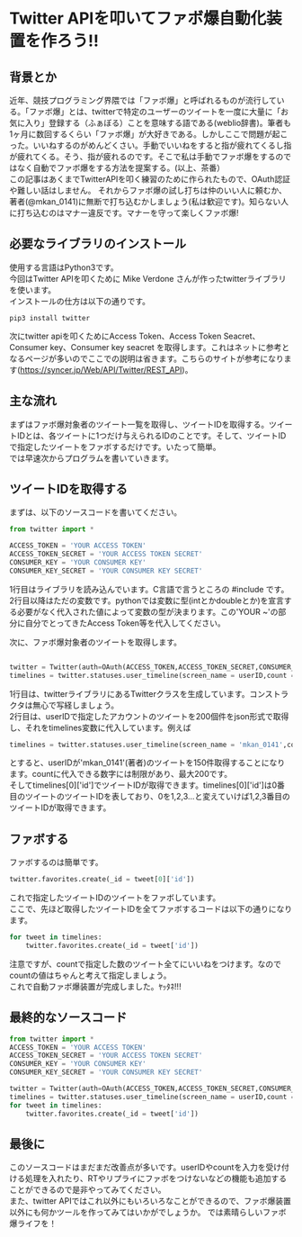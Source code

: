 # Twitter APIを叩いてファボ爆自動化装置を作ろう!!
## 背景とか
近年、競技プログラミング界隈では「ファボ爆」と呼ばれるものが流行している。「ファボ爆」とは、twitterで特定のユーザーのツイートを一度に大量に「お気に入り」登録する（ふぁぼる）ことを意味する語である(weblio辞書)。筆者も1ヶ月に数回するくらい「ファボ爆」が大好きである。しかしここで問題が起こった。いいねするのがめんどくさい。手動でいいねをすると指が疲れてくるし指が疲れてくる。そう、指が疲れるのです。そこで私は手動でファボ爆をするのではなく自動でファボ爆をする方法を提案する。(以上、茶番）  
この記事はあくまでTwitterAPIを叩く練習のために作られたもので、OAuth認証や難しい話はしません。
それからファボ爆の試し打ちは仲のいい人に頼むか、著者(@mkan_0141)に無断で打ち込むかしましょう(私は歓迎です)。知らない人に打ち込むのはマナー違反です。マナーを守って楽しくファボ爆!

## 必要なライブラリのインストール
使用する言語はPython3です。  
今回はTwitter APIを叩くために Mike Verdone さんが作ったtwitterライブラリを使います。  
インストールの仕方は以下の通りです。  
```
pip3 install twitter
```  
次にtwitter apiを叩くためにAccess Token、Access Token Seacret、 Consumer key、Consumer key seacret を取得します。これはネットに参考となるページが多いのでここでの説明は省きます。こちらのサイトが参考になります(https://syncer.jp/Web/API/Twitter/REST_API)。  

## 主な流れ
まずはファボ爆対象者のツイート一覧を取得し、ツイートIDを取得する。ツイートIDとは、各ツイートに1つだけ与えられるIDのことです。そして、ツイートIDで指定したツイートをファボするだけです。いたって簡単。  
では早速次からプログラムを書いていきます。

## ツイートIDを取得する
まずは、以下のソースコードを書いてください。  
```python
from twitter import *

ACCESS_TOKEN = 'YOUR ACCESS TOKEN'
ACCESS_TOKEN_SECRET = 'YOUR ACCESS TOKEN SECRET'
CONSUMER_KEY = 'YOUR CONSUMER KEY'
CONSUMER_KEY_SECRET = 'YOUR CONSUMER KEY SECRET'
```  
1行目はライブラリを読み込んでいます。C言語で言うところの #include です。  
2行目以降はただの変数です。pythonでは変数に型(intとかdoubleとか)を宣言する必要がなく代入された値によって変数の型が決まります。この'YOUR ~'の部分に自分でとってきたAccess Token等を代入してください。  
  
次に、ファボ爆対象者のツイートを取得します。
```python

twitter = Twitter(auth=OAuth(ACCESS_TOKEN,ACCESS_TOKEN_SECRET,CONSUMER_KEY,CONSUMER_KEY_SECRET))
timelines = twitter.statuses.user_timeline(screen_name = userID,count = 200)
```
1行目は、twitterライブラリにあるTwitterクラスを生成しています。コンストラクタは無心で写経しましょう。  
2行目は、userIDで指定したアカウントのツイートを200個件をjson形式で取得し、それをtimelines変数に代入しています。例えば
```python
timelines = twitter.statuses.user_timeline(screen_name = 'mkan_0141',count = 150)
```
とすると、userIDが'mkan_0141'(著者)のツイートを150件取得することになります。countに代入できる数字には制限があり、最大200です。  
そしてtimelines[0]['id']でツイートIDが取得できます。timelines[0]['id']は0番目のツイートのツイートIDを表しており、0を1,2,3...と変えていけば1,2,3番目のツイートIDが取得できます。  
## ファボする
ファボするのは簡単です。  
```python  
twitter.favorites.create(_id = tweet[0]['id'])
```  
これで指定したツイートIDのツイートをファボしています。  
ここで、先ほど取得したツイートIDを全てファボするコードは以下の通りになります。
```python  
for tweet in timelines:
    twitter.favorites.create(_id = tweet['id'])
```  
注意ですが、countで指定した数のツイート全てにいいねをつけます。なのでcountの値はちゃんと考えて指定しましょう。  
これで自動ファボ爆装置が完成しました。ﾔｯﾀﾈ!!!
## 最終的なソースコード

```python
from twitter import *
ACCESS_TOKEN = 'YOUR ACCESS TOKEN'
ACCESS_TOKEN_SECRET = 'YOUR ACCESS TOKEN SECRET'
CONSUMER_KEY = 'YOUR CONSUMER KEY'
CONSUMER_KEY_SECRET = 'YOUR CONSUMER KEY SECRET'

twitter = Twitter(auth=OAuth(ACCESS_TOKEN,ACCESS_TOKEN_SECRET,CONSUMER_KEY,CONSUMER_KEY_SECRET))
timelines = twitter.statuses.user_timeline(screen_name = userID,count = 200)
for tweet in timelines:    
    twitter.favorites.create(_id = tweet['id'])

```

## 最後に
このソースコードはまだまだ改善点が多いです。userIDやcountを入力を受け付ける処理を入れたり、RTやリプライにファボをつけないなどの機能も追加することができるので是非やってみてください。  
また、twitter APIではこれ以外にもいろいろなことができるので、ファボ爆装置以外にも何かツールを作ってみてはいかがでしょうか。
では素晴らしいファボ爆ライフを！
